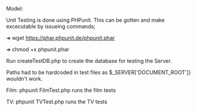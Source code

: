 Model:

Unit Testing is done using PHPunit. This can be gotten and make excecutable by issueing commands;

➜ wget https://phar.phpunit.de/phpunit.phar

➜ chmod +x phpunit.phar

Run createTestDB.php to create the database for testing the Server.

Paths had to be hardcoded in test files as $_SERVER['DOCUMENT_ROOT']} wouldn't work. 


Film: phpunit FilmTest.php runs the film tests

TV: phpunit TVTest.php runs the TV tests


